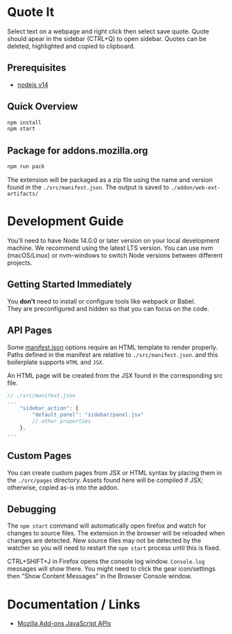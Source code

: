 # Quote It

Select text on a webpage and right click then select save quote. Quote should apear in the sidebar (CTRL+Q) to open sidebar. Quotes can be deleted, highlighted and copied to clipboard.

## Prerequisites

- [nodejs v14](https://nodejs.org/en/)

## Quick Overview

```sh
npm install
npm start
```

## Package for addons.mozilla.org

```sh
npm run pack
```

The extension will be packaged as a zip file using the name and version found in the `./src/manifest.json`. The output is saved to `./addon/web-ext-artifacts/`

# Development Guide

You’ll need to have Node 14.0.0 or later version on your local development machine. We recommend using the latest LTS version. You can use nvm (macOS/Linux) or nvm-windows to switch Node versions between different projects.

## Getting Started Immediately

You **don’t** need to install or configure tools like webpack or Babel.<br>
They are preconfigured and hidden so that you can focus on the code.

## API Pages

Some [manifest.json](https://developer.mozilla.org/en-US/docs/Mozilla/Add-ons/WebExtensions/manifest.json) options require an HTML template to render properly. Paths defined in the manifest are relative to `./src/manifest.json`. and this boilerplate supports `HTML` and `JSX`.

An HTML page will be created from the JSX found in the corresponding src file.

```js
// ./src/manifest.json
...
	"sidebar_action": {
		"default_panel": "sidebar/panel.jsx"
		// other properties
	},
...
```

## Custom Pages

You can create custom pages from JSX or HTML syntax by placing them in the `./src/pages` directory. Assets found here will be compiled if JSX; otherwise, copied as-is into the addon.

## Debugging

The `npm start` command will automatically open firefox and watch for changes to source files. The extension in the browser will be reloaded when changes are detected. New source files may not be detected by the watcher so you will need to restart the `npm start` process until this is fixed.

CTRL+SHIFT+J in Firefox opens the console log window. `Console.log` messages will show there. You might need to click the gear icon/settings then "Show Content Messages" in the Browser Console window.

# Documentation / Links

- [Mozilla Add-ons JavaScript APIs](https://developer.mozilla.org/en-US/docs/Mozilla/Add-ons/WebExtensions/API)

